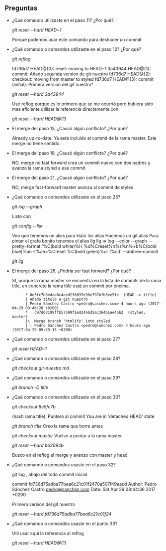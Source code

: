 ## Preguntas


- ¿Qué comando utilizaste en el paso 11? ¿Por qué?
	 
	 *git reset --hard HEAD~1*

	 Porque podemos usar este comando para deshacer un commit

- ¿Qué comando o comandos utilizaste en el paso 12? ¿Por qué?

	*git reflog*

	fd736d7 HEAD@{0}: reset: moving to HEAD~1
	3a43944 HEAD@{1}: commit: Añado segunda version de git nuestro
	fd736d7 HEAD@{2}: checkout: moving from master to styled
	fd736d7 HEAD@{3}: commit (initial): Primera version del git nuestro*

	*git reset --hard 3a43944*

	Usé reflog porque es lo primero que se me ocurrió pero hubiera sido mas eficiente utilizar la referencia directamente con:

	*git reset --hard HEAD@{1}*


- El merge del paso 13, ¿Causó algún conflicto? ¿Por qué?
	
	Already up-to-date. Ya está incluido el commit de la rama master. Este merge no tiene sentido.

- El merge del paso 19, ¿Causó algún conflicto? ¿Por qué?
	
	NO, merge no fast forward crea un commit nuevo con dos padres y avanza la rama styled a ese commit

- El merge del paso 21, ¿Causó algún conflicto? ¿Por qué?

	NO, merge fast-forward master avanza al commit de styled


- ¿Qué comando o comandos utilizaste en el paso 25?

	*git log --graph*

	Listo con

	*git config --list*

	Veo que tenemos un alias para listar los alias
	Hacemos un git alias
	Para pintar el grafo bonito tenemos el alias llg
	llg	 => log --color --graph --pretty=format:'%C(bold white)%H %d%Creset%n%s%n%+b%C(bold blue)%an <%ae>%Creset %C(bold green)%cr (%ci)' --abbrev-commit

	*git llg*


- El merge del paso 26, ¿Podría ser fast forward? ¿Por qué?

	SI, porque la rama master se encuentra en la lista de commits de la rama title, en concreto la rama title está un commit por encima.

			* 8e5fc7b8edaa8c4eed238037e90e797bfb3ee5fe  (HEAD -> title)
			| Añado titulo a git nuestro
			| Pedro Sánchez Castro <pedro@sanchez.com> 4 hours ago (2017-04-29 09:46:28 +0200)
			*   c97d03199ffb57599f1ed24a6d5ac364b1ee45b2  (styled, master)
			|\  Merge branch 'htmlify' into styled
			| | Pedro Sánchez Castro <pedro@sanchez.com> 4 hours ago (2017-04-29 09:29:15 +0200)

- ¿Qué comando o comandos utilizaste en el paso 27?
	
	*git reset HEAD~1*


- ¿Qué comando o comandos utilizaste en el paso 28?
 	
 	*git checkout git-nuestro.md*

- ¿Qué comando o comandos utilizaste en el paso 29?
	
	*git branch -D title*

- ¿Qué comando o comandos utilizaste en el paso 30?

	*git checkout 8e5fc7b* 

	(hash rama title). Puntero al commit
	You are in 'detached HEAD' state

	*git branch title* 
	Creo la rama que borre antes

	*git checkout master*
	Vuelvo a puntar a la rama master

	*git reset --hard b62094b*

	Busco en el reflog el merge y avanzo con master y head	



- ¿Qué comando o comandos usaste en el paso 32?

	git log , abajo del todo commit inicial

	commit fd736d75adba77bea6c21c01f2470a507f49eacd
	Author: Pedro Sánchez Castro <pedro@sanchez.com>
	Date:   Sat Apr 29 08:44:36 2017 +0200

    Primera version del git nuestro

    *git reset --hard fd736d75adba77bea6c21c01f24*


- ¿Qué comando o comandos usaste en el punto 33?

	Util usar aqui la referencia al reflog

	*git reset --hard HEAD@{1}*

